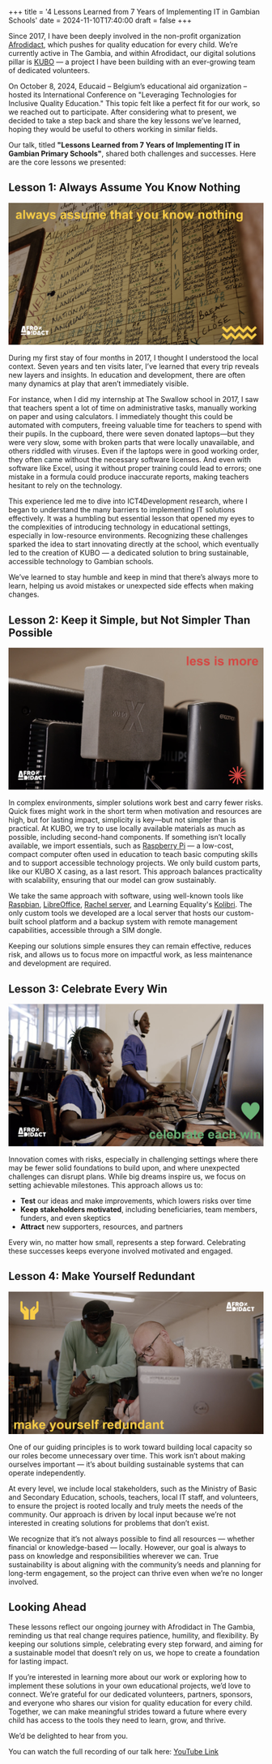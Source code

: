 +++
title = '4 Lessons Learned from 7 Years of Implementing IT in Gambian Schools'
date = 2024-11-10T17:40:00
draft = false
+++

Since 2017, I have been deeply involved in the non-profit organization [Afrodidact](https://afrodidact.org), which pushes for quality education for every child. We’re currently active in The Gambia, and within Afrodidact, our digital solutions pillar is [KUBO](https://kubo.global) — a project I have been building with an ever-growing team of dedicated volunteers.

On October 8, 2024, Educaid – Belgium’s educational aid organization – hosted its International Conference on "Leveraging Technologies for Inclusive Quality Education." This topic felt like a perfect fit for our work, so we reached out to participate. After considering what to present, we decided to take a step back and share the key lessons we’ve learned, hoping they would be useful to others working in similar fields.

Our talk, titled **"Lessons Learned from 7 Years of Implementing IT in Gambian Primary Schools"**, shared both challenges and successes. Here are the core lessons we presented:

## Lesson 1: Always Assume You Know Nothing
![Lesson 1](lesson-1.png)

During my first stay of four months in 2017, I thought I understood the local context. Seven years and ten visits later, I’ve learned that every trip reveals new layers and insights. In education and development, there are often many dynamics at play that aren’t immediately visible.

For instance, when I did my internship at The Swallow school in 2017, I saw that teachers spent a lot of time on administrative tasks, manually working on paper and using calculators. I immediately thought this could be automated with computers, freeing valuable time for teachers to spend with their pupils. In the cupboard, there were seven donated laptops—but they were very slow, some with broken parts that were locally unavailable, and others riddled with viruses. Even if the laptops were in good working order, they often came without the necessary software licenses. And even with software like Excel, using it without proper training could lead to errors; one mistake in a formula could produce inaccurate reports, making teachers hesitant to rely on the technology.

This experience led me to dive into ICT4Development research, where I began to understand the many barriers to implementing IT solutions effectively. It was a humbling but essential lesson that opened my eyes to the complexities of introducing technology in educational settings, especially in low-resource environments. Recognizing these challenges sparked the idea to start innovating directly at the school, which eventually led to the creation of KUBO — a dedicated solution to bring sustainable, accessible technology to Gambian schools.

We’ve learned to stay humble and keep in mind that there’s always more to learn, helping us avoid mistakes or unexpected side effects when making changes.


## Lesson 2: Keep it Simple, but Not Simpler Than Possible
![Lesson 2](lesson-2.png)

In complex environments, simpler solutions work best and carry fewer risks. Quick fixes might work in the short term when motivation and resources are high, but for lasting impact, simplicity is key—but not simpler than is practical. At KUBO, we try to use locally available materials as much as possible, including second-hand components. If something isn’t locally available, we import essentials, such as [Raspberry Pi](https://www.raspberrypi.com/) — a low-cost, compact computer often used in education to teach basic computing skills and to support accessible technology projects. We only build custom parts, like our KUBO X casing, as a last resort. This approach balances practicality with scalability, ensuring that our model can grow sustainably.


We take the same approach with software, using well-known tools like [Raspbian](https://www.raspbian.org/), [LibreOffice](https://www.libreoffice.org/), [Rachel server](https://rachel.worldpossible.org/), and Learning Equality's [Kolibri](https://learningequality.org/kolibri/). The only custom tools we developed are a local server that hosts our custom-built school platform and a backup system with remote management capabilities, accessible through a SIM dongle. 

Keeping our solutions simple ensures they can remain effective, reduces risk, and allows us to focus more on impactful work, as less maintenance and development are required.

## Lesson 3: Celebrate Every Win
![Lesson 3](lesson-3.png)

Innovation comes with risks, especially in challenging settings where there may be fewer solid foundations to build upon, and where unexpected challenges can disrupt plans. While big dreams inspire us, we focus on setting achievable milestones. This approach allows us to:
- **Test** our ideas and make improvements, which lowers risks over time
- **Keep stakeholders motivated**, including beneficiaries, team members, funders, and even skeptics
- **Attract** new supporters, resources, and partners

Every win, no matter how small, represents a step forward. Celebrating these successes keeps everyone involved motivated and engaged.

## Lesson 4: Make Yourself Redundant
![Lesson 4](lesson-4.png)

One of our guiding principles is to work toward building local capacity so our roles become unnecessary over time. This work isn’t about making ourselves important — it’s about building sustainable systems that can operate independently. 

At every level, we include local stakeholders, such as the Ministry of Basic and Secondary Education, schools, teachers, local IT staff, and volunteers, to ensure the project is rooted locally and truly meets the needs of the community. Our approach is driven by local input because we’re not interested in creating solutions for problems that don’t exist.

We recognize that it’s not always possible to find all resources — whether financial or knowledge-based — locally. However, our goal is always to pass on knowledge and responsibilities wherever we can. True sustainability is about aligning with the community’s needs and planning for long-term engagement, so the project can thrive even when we’re no longer involved.


## Looking Ahead

These lessons reflect our ongoing journey with Afrodidact in The Gambia, reminding us that real change requires patience, humility, and flexibility. By keeping our solutions simple, celebrating every step forward, and aiming for a sustainable model that doesn’t rely on us, we hope to create a foundation for lasting impact.

If you’re interested in learning more about our work or exploring how to implement these solutions in your own educational projects, we’d love to connect. We’re grateful for our dedicated volunteers, partners, sponsors, and everyone who shares our vision for quality education for every child. Together, we can make meaningful strides toward a future where every child has access to the tools they need to learn, grow, and thrive.

We’d be delighted to hear from you.

You can watch the full recording of our talk here: [YouTube Link](https://youtu.be/4i6t8l3wg6c?si=llQ7eSnUgOs8xt4N&t=2811)
